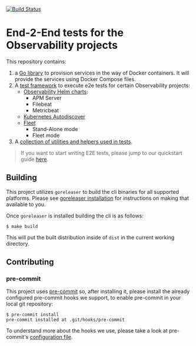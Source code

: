 [![Build Status](https://beats-ci.elastic.co/buildStatus/icon?job=e2e-tests%2Fe2e-testing-mbp%2Fmain)](https://beats-ci.elastic.co/job/e2e-tests/job/e2e-testing-mbp/job/main/)

# End-2-End tests for the Observability projects

This repository contains:

1. a [Go library](./cli/README.md) to provision services in the way of Docker containers. It will provide the services using Docker Compose files.
1. A [test framework](./e2e/README.md) to execute e2e tests for certain Observability projects:
    - [Observability Helm charts](./e2e/_suites/helm):
        - APM Server
        - Filebeat
        - Metricbeat
    - [Kubernetes Autodiscover](./e2e/_suites/kubernetes-autodiscover)
    - [Fleet](./e2e/_suites/fleet)
        - Stand-Alone mode
        - Fleet mode
1. A [collection of utilities and helpers used in tests](../internal).

> If you want to start writing E2E tests, please jump to our quickstart guide [here](./e2e/QUICKSTART.md).

## Building

This project utilizes `goreleaser` to build the cli binaries for all supported
platforms. Please see [goreleaser installation](https://goreleaser.com/install/)
for instructions on making that available to you.

Once `goreleaser` is installed building the cli is as follows:

```
$ make build
```

This will put the built distribution inside of `dist` in the current working directory.

## Contributing

### pre-commit

This project uses [pre-commit](https://pre-commit.com/) so, after installing it, please install the already configured pre-commit hooks we support, to enable pre-commit in your local git repository:

```shell
$ pre-commit install
pre-commit installed at .git/hooks/pre-commit
```

To understand more about the hooks we use, please take a look at pre-commit's [configuration file](./.pre-commit-config.yml).
